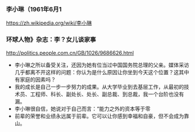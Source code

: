 ### 李小琳（1961年6月1
https://zh.wikipedia.org/wiki/李小琳
### 环球人物》杂志：李？女儿谈家事
http://politics.people.com.cn/GB/1026/9686626.html
- 李小琳之所以备受关注，还因为她有位当过中国国务院总理的父亲。媒体采访几乎都离不开这样的问题：你认为是什么原因让你坐到今天这个位置？这其中有家庭的因素吗？
- 我的成长是自己一步一步努力的成果。从大学毕业到去基层工作，从最初的技术员、工程师、科长、副处长、处长、副总裁、到总裁，我一个台阶也没有漏。
- 李小琳很自信，她说对于自己而言：“能力之外的资本等于零
- 前辈的荣誉和业绩永远属于前辈。它可以让你感到幸福和自豪，但不会成为靠山。